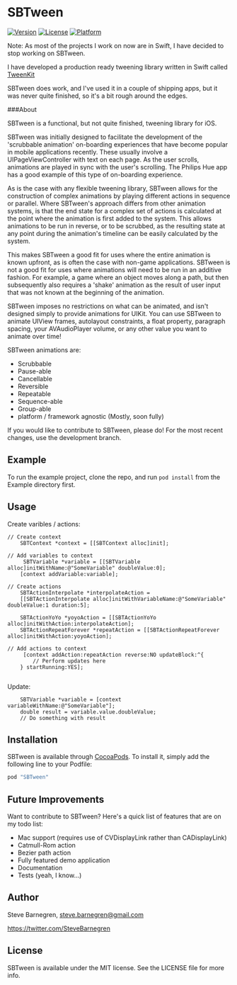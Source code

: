 # SBTween

[![Version](https://img.shields.io/cocoapods/v/SBTween.svg?style=flat)](http://cocoapods.org/pods/SBTween)
[![License](https://img.shields.io/cocoapods/l/SBTween.svg?style=flat)](http://cocoapods.org/pods/SBTween)
[![Platform](https://img.shields.io/cocoapods/p/SBTween.svg?style=flat)](http://cocoapods.org/pods/SBTween)

Note: As most of the projects I work on now are in Swift, I have decided to stop working on SBTween.

I have developed a production ready tweening library written in Swift called [TweenKit](https://github.com/SteveBarnegren/TweenKit)

SBTween does work, and I've used it in a couple of shipping apps, but it was never quite finished, so it's a bit rough around the edges.

###About

SBTween is a functional, but not quite finished, tweening library for iOS.

SBTween was initially designed to facilitate the development of the 'scrubbable animation' on-boarding experiences that have become popular in mobile applications recently. These usually involve a UIPageViewController with text on each page. As the user scrolls, animations are played in sync with the user's scrolling. The Philips Hue app has a good example of this type of on-boarding experience.

As is the case with any flexible tweening library, SBTween allows for the construction of complex animations by playing different actions in sequence or parallel. Where SBTween's approach differs from other animation systems, is that the end state for a complex set of actions is calculated at the point where the animation is first added to the system. This allows animations to be run in reverse, or to be scrubbed, as the resulting state at any point during the animation's timeline can be easily calculated by the system.

This makes SBTween a good fit for uses where the entire animation is known upfront, as is often the case with non-game applications. SBTween is not a good fit for uses where animations will need to be run in an additive fashion. For example, a game where an object moves along a path, but then subsequently also requires a 'shake' animation as the result of user input that was not known at the beginning of the animation. 

SBTween imposes no restrictions on what can be animated, and isn't designed simply to provide animations for UIKit. You can use SBTween to animate UIView frames, autolayout constraints, a float property, paragraph spacing, your AVAudioPlayer volume, or any other value you want to animate over time!

SBTween animations are:

- Scrubbable
- Pause-able
- Cancellable
- Reversible
- Repeatable
- Sequence-able
- Group-able
- platform / framework agnostic (Mostly, soon fully)

If you would like to contribute to SBTween, please do! For the most recent changes, use the development branch.

## Example

To run the example project, clone the repo, and run `pod install` from the Example directory first.

## Usage

Create varibles / actions:

```ObjC
// Create context
    SBTContext *context = [[SBTContext alloc]init];
    
// Add variables to context
     SBTVariable *variable = [[SBTVariable alloc]initWithName:@"SomeVariable" doubleValue:0];
    [context addVariable:variable];

// Create actions
    SBTActionInterpolate *interpolateAction = 
    [[SBTActionInterpolate alloc]initWithVariableName:@"SomeVariable" doubleValue:1 duration:5];
   
    SBTActionYoYo *yoyoAction = [[SBTActionYoYo alloc]initWithAction:interpolateAction];
    SBTActionRepeatForever *repeatAction = [[SBTActionRepeatForever alloc]initWithAction:yoyoAction];

// Add actions to context
     [context addAction:repeatAction reverse:NO updateBlock:^{
        // Perform updates here
    } startRunning:YES];
    
```

Update:

```ObjC
    SBTVariable *variable = [context variableWithName:@"SomeVariable"];
    double result = variable.value.doubleValue;
    // Do something with result
```
## Installation

SBTween is available through [CocoaPods](http://cocoapods.org). To install
it, simply add the following line to your Podfile:

```ruby
pod "SBTween"
```

## Future Improvements

Want to contribute to SBTween? Here's a quick list of features that are on my todo list:

- Mac support (requires use of CVDisplayLink rather than CADisplayLink)
- Catmull-Rom action
- Bezier path action
- Fully featured demo application
- Documentation
- Tests (yeah, I know...)

## Author

Steve Barnegren, steve.barnegren@gmail.com

https://twitter.com/SteveBarnegren

## License

SBTween is available under the MIT license. See the LICENSE file for more info.

